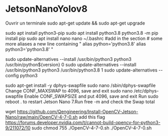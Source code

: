 # JetsonNanoYolov8

Ouvrir un terminale
sudo apt-get update && sudo apt-get upgrade

sudo apt install python3-pip
sudo apt install python3.8
python3.8 -m pip install pip
sudo apt install nano
nano ~/.bashrc
#add in the section # some more aliases a new line containing
"
alias python='python3.8'
alias python3='python3.8'
"

sudo update-alternatives --install /usr/bin/python3 python3 /usr/bin/python${version} 0
sudo update-alternatives --install /usr/bin/python3 python3 /usr/bin/python3.8 1
sudo update-alternatives --config python3

sudo apt-get install -y dphys-swapfile
sudo nano /sbin/dphys-swapfile
Change CONF_MAXSWAP to 4096, save and exit
sudo nano /etc/dphys-swapfile
Enable CONF_SWAPSIZE and put 4096, save and exit
Run sudo reboot . to restart Jetson Nano 7.Run free -m and check the Swap total

wget https://github.com/Qengineering/Install-OpenCV-Jetson-Nano/raw/main/OpenCV-4-7-0.sh 
add this flag https://forums.developer.nvidia.com/t/cannot-build-opencv-for-python3-9/211072/10
sudo chmod 755 ./OpenCV-4-7-0.sh 
./OpenCV-4-7-0.sh
